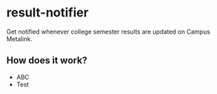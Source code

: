 # result-notifier

Get notified whenever college semester results are updated on Campus Metalink.

## How does it work?

- ABC
- Test


